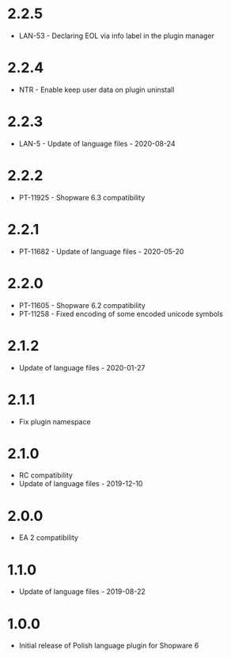 # 2.2.5
- LAN-53 - Declaring EOL via info label in the plugin manager

# 2.2.4
- NTR - Enable keep user data on plugin uninstall

# 2.2.3
- LAN-5 - Update of language files - 2020-08-24

# 2.2.2
- PT-11925 - Shopware 6.3 compatibility

# 2.2.1
- PT-11682 - Update of language files - 2020-05-20

# 2.2.0
- PT-11605 - Shopware 6.2 compatibility
- PT-11258 - Fixed encoding of some encoded unicode symbols

# 2.1.2
- Update of language files - 2020-01-27

# 2.1.1
- Fix plugin namespace

# 2.1.0
- RC compatibility
- Update of language files - 2019-12-10

# 2.0.0
- EA 2 compatibility

# 1.1.0
- Update of language files - 2019-08-22

# 1.0.0
- Initial release of Polish language plugin for Shopware 6
